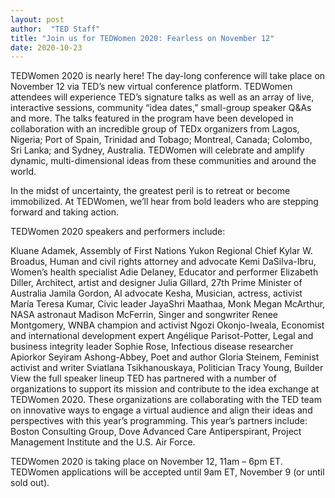 ```yaml
---
layout: post
author:  "TED Staff"
title: "Join us for TEDWomen 2020: Fearless on November 12"
date: 2020-10-23
---
```


TEDWomen 2020 is nearly here! The day-long conference will take place on November 12 via TED’s new virtual conference platform. TEDWomen attendees will experience TED’s signature talks as well as an array of live, interactive sessions, community “idea dates,” small-group speaker Q&As and more. The talks featured in the program have been developed in collaboration with an incredible group of TEDx organizers from Lagos, Nigeria; Port of Spain, Trinidad and Tobago; Montreal, Canada; Colombo, Sri Lanka; and Sydney, Australia. TEDWomen will celebrate and amplify dynamic, multi-dimensional ideas from these communities and around the world.

In the midst of uncertainty, the greatest peril is to retreat or become immobilized. At TEDWomen, we’ll hear from bold leaders who are stepping forward and taking action.

TEDWomen 2020 speakers and performers include:

Kluane Adamek, Assembly of First Nations Yukon Regional Chief
Kylar W. Broadus, Human and civil rights attorney and advocate
Kemi DaSilva-Ibru, Women’s health specialist
Adie Delaney, Educator and performer
Elizabeth Diller, Architect, artist and designer
Julia Gillard, 27th Prime Minister of Australia
Jamila Gordon, AI advocate
Kesha, Musician, actress, activist
María Teresa Kumar, Civic leader
JayaShri Maathaa, Monk
Megan McArthur, NASA astronaut
Madison McFerrin, Singer and songwriter
Renee Montgomery, WNBA champion and activist
Ngozi Okonjo-Iweala, Economist and international development expert
Angélique Parisot-Potter, Legal and business integrity leader
Sophie Rose, Infectious disease researcher
Apiorkor Seyiram Ashong-Abbey, Poet and author
Gloria Steinem, Feminist activist and writer
Sviatlana Tsikhanouskaya, Politician
Tracy Young, Builder
View the full speaker lineup
TED has partnered with a number of organizations to support its mission and contribute to the idea exchange at TEDWomen 2020. These organizations are collaborating with the TED team on innovative ways to engage a virtual audience and align their ideas and perspectives with this year’s programming. This year’s partners include: Boston Consulting Group, Dove Advanced Care Antiperspirant, Project Management Institute and the U.S. Air Force.

TEDWomen 2020 is taking place on November 12, 11am – 6pm ET. TEDWomen applications will be accepted until 9am ET, November 9 (or until sold out).
